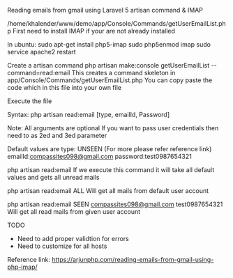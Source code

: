Reading emails from gmail using Laravel 5 artisan command & IMAP 

/home/khalender/www/demo/app/Console/Commands/getUserEmailList.php
First need to install IMAP if your are not already installed

In ubuntu:
sudo apt-get install php5-imap
sudo php5enmod imap
sudo service apache2 restart

Create a artisan command 
php artisan make:console getUserEmailList --command=read:email
This creates a command skeleton in app/Console/Commands/getUserEmailList.php
You can copy paste the code which in this file into your own file
  
Execute the file

Syntax:
php artisan read:email [type, emailId, Password]
 
Note:
All arguments are optional
If you want to pass user credentials then need to as 2ed and 3ed parameter
 
Default values are
type: UNSEEN (For more please refer reference link)
emailId:compassites098@gmail.com
password:test0987654321

php artisan read:email 
If we execute this command it will take all default values
and gets all unread mails 
 
php artisan read:email ALL
Will get all mails from default user account

php artisan read:email SEEN compassites098@gmail.com test0987654321
Will get all read mails from given user account

TODO
- Need to add proper validtion for errors
- Need to customize for all hosts

Reference link:
https://arjunphp.com/reading-emails-from-gmail-using-php-imap/